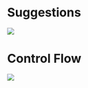 # Suggestions
![](https://cdn.discordapp.com/attachments/132156376792170496/292695521754087426/unknown.png)

# Control Flow
![](http://i.imgur.com/aWfEhvq.png)
